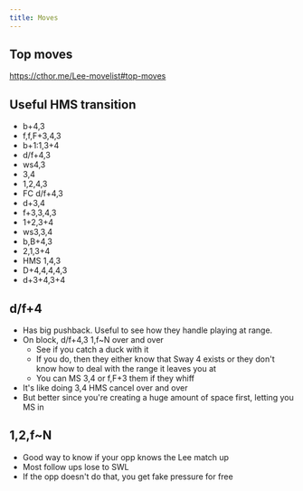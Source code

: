 ```yaml
---
title: Moves
---
```


## Top moves
<https://cthor.me/Lee-movelist#top-moves>

## Useful HMS transition

- b+4,3
- f,f,F+3,4,3
- b+1:1,3+4
- d/f+4,3
- ws4,3
- 3,4
- 1,2,4,3
- FC d/f+4,3
- d+3,4
- f+3,3,4,3
- 1+2,3+4
- ws3,3,4
- b,B+4,3
- 2,1,3+4
- HMS 1,4,3
- D+4,4,4,4,3
- d+3+4,3+4

## d/f+4

<!-- https://discordapp.com/channels/361852916203651074/459202763159633933/459203002427899924 -->

- Has big pushback. Useful to see how they handle playing at range.
- On block, d/f+4,3 1,f~N over and over
  - See if you catch a duck with it
  - If you do, then they either know that Sway 4 exists or they don't know how to deal with the range it leaves you at
  - You can MS 3,4 or f,F+3 them if they whiff
- It's like doing 3,4 HMS cancel over and over
- But better since you're creating a huge amount of space first, letting you MS in

## 1,2,f\~N

<!-- https://discordapp.com/channels/361852916203651074/362318093097107458/442468808750268417 -->

- Good way to know if your opp knows the Lee match up
- Most follow ups lose to SWL
- If the opp doesn't do that, you get fake pressure for free
